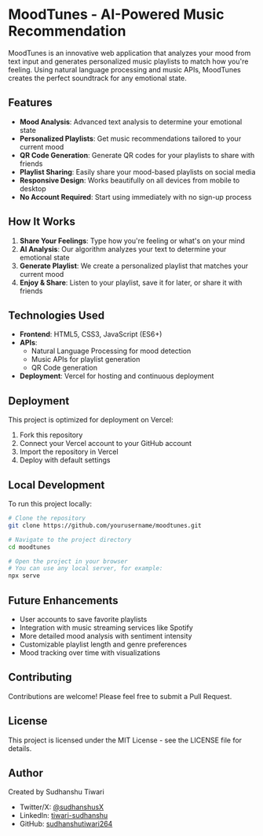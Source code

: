 # MoodTunes - AI-Powered Music Recommendation

MoodTunes is an innovative web application that analyzes your mood from text input and generates personalized music playlists to match how you're feeling. Using natural language processing and music APIs, MoodTunes creates the perfect soundtrack for any emotional state.

## Features

- **Mood Analysis**: Advanced text analysis to determine your emotional state
- **Personalized Playlists**: Get music recommendations tailored to your current mood
- **QR Code Generation**: Generate QR codes for your playlists to share with friends
- **Playlist Sharing**: Easily share your mood-based playlists on social media
- **Responsive Design**: Works beautifully on all devices from mobile to desktop
- **No Account Required**: Start using immediately with no sign-up process

## How It Works

1. **Share Your Feelings**: Type how you're feeling or what's on your mind
2. **AI Analysis**: Our algorithm analyzes your text to determine your emotional state
3. **Generate Playlist**: We create a personalized playlist that matches your current mood
4. **Enjoy & Share**: Listen to your playlist, save it for later, or share it with friends

## Technologies Used

- **Frontend**: HTML5, CSS3, JavaScript (ES6+)
- **APIs**: 
  - Natural Language Processing for mood detection
  - Music APIs for playlist generation
  - QR Code generation
- **Deployment**: Vercel for hosting and continuous deployment

## Deployment

This project is optimized for deployment on Vercel:

1. Fork this repository
2. Connect your Vercel account to your GitHub account
3. Import the repository in Vercel
4. Deploy with default settings

## Local Development

To run this project locally:

```bash
# Clone the repository
git clone https://github.com/yourusername/moodtunes.git

# Navigate to the project directory
cd moodtunes

# Open the project in your browser
# You can use any local server, for example:
npx serve
```

## Future Enhancements

- User accounts to save favorite playlists
- Integration with music streaming services like Spotify
- More detailed mood analysis with sentiment intensity
- Customizable playlist length and genre preferences
- Mood tracking over time with visualizations

## Contributing

Contributions are welcome! Please feel free to submit a Pull Request.

## License

This project is licensed under the MIT License - see the LICENSE file for details.

## Author

Created by Sudhanshu Tiwari

- Twitter/X: [@sudhanshusX](https://x.com/sudhanshusX)
- LinkedIn: [tiwari-sudhanshu](https://www.linkedin.com/in/tiwari-sudhanshu/)
- GitHub: [sudhanshutiwari264](https://github.com/sudhanshutiwari264)